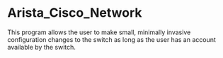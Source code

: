 # Arista_Cisco_Network
This program allows the user to make small, minimally invasive configuration changes to the switch as long as the user has an account available by the switch.
